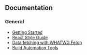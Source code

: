 ## Documentation

### General

* [Getting Started](getting-started.md)
* [React Style Guide](react-style-guide.md)
* [Data fetching with WHATWG Fetch](data-fetching.md)
* [Build Automation Tools](../tools/README.md)
